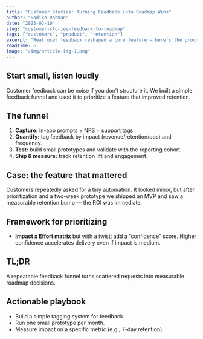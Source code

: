 ```yaml
---
title: "Customer Stories: Turning Feedback into Roadmap Wins"
author: "Sadika Rahman"
date: "2025-02-10"
slug: "customer-stories-feedback-to-roadmap"
tags: ["customers", "product", "retention"]
excerpt: "Real user feedback reshaped a core feature — here's the process we used to prioritize customer signals."
readTime: 6
image: "/img/article-img-1.png"
---
```


## Start small, listen loudly

Customer feedback can be noise if you don’t structure it. We built a simple feedback funnel and used it to prioritize a feature that improved retention.

## The funnel

1. **Capture:** in-app prompts + NPS + support tags.
2. **Quantify:** tag feedback by impact (revenue/retention/ops) and frequency.
3. **Test:** build small prototypes and validate with the reporting cohort.
4. **Ship & measure:** track retention lift and engagement.

## Case: the feature that mattered

Customers repeatedly asked for a tiny automation. It looked minor, but after prioritization and a two-week prototype we shipped an MVP and saw a measurable retention bump — the ROI was immediate.

## Framework for prioritizing

- **Impact x Effort matrix** but with a twist: add a “confidence” score. Higher confidence accelerates delivery even if impact is medium.

## TL;DR

A repeatable feedback funnel turns scattered requests into measurable roadmap decisions.

## Actionable playbook

- Build a simple tagging system for feedback.
- Run one small prototype per month.
- Measure impact on a specific metric (e.g., 7-day retention).
